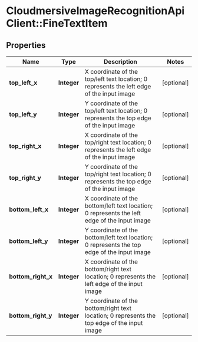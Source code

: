 # CloudmersiveImageRecognitionApiClient::FineTextItem

## Properties
Name | Type | Description | Notes
------------ | ------------- | ------------- | -------------
**top_left_x** | **Integer** | X coordinate of the top/left text location; 0 represents the left edge of the input image | [optional] 
**top_left_y** | **Integer** | Y coordinate of the top/left text location; 0 represents the top edge of the input image | [optional] 
**top_right_x** | **Integer** | X coordinate of the top/right text location; 0 represents the left edge of the input image | [optional] 
**top_right_y** | **Integer** | Y coordinate of the top/right text location; 0 represents the top edge of the input image | [optional] 
**bottom_left_x** | **Integer** | X coordinate of the bottom/left text location; 0 represents the left edge of the input image | [optional] 
**bottom_left_y** | **Integer** | Y coordinate of the bottom/left text location; 0 represents the top edge of the input image | [optional] 
**bottom_right_x** | **Integer** | X coordinate of the bottom/right text location; 0 represents the left edge of the input image | [optional] 
**bottom_right_y** | **Integer** | Y coordinate of the bottom/right text location; 0 represents the top edge of the input image | [optional] 


